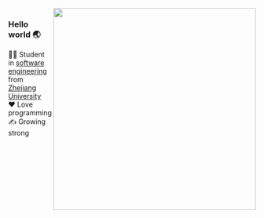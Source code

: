 <img align='right' src='https://github-readme-stats.vercel.app/api/top-langs/?username=RalXYZ&layout=compact&hide=html,css&langs_count=10&theme=tokyonight' width='412px'>  

### Hello world 🌏
👨‍🎓 Student in [software engineering](http://www.en.cs.zju.edu.cn/) from [Zhejiang University](http://www.zju.edu.cn/english)  
❤️ Love programming  
✍️ Growing strong

<!--
### Naive Project Bundle 👶  
Here is a list of my Hello World projects.  
Click any button to jump to the corresponding repository.  
[![C++](https://img.shields.io/badge/-C++-28253a?style=flat&?logo=cpp)](https://github.com/RalXYZ/Snake)  
[![Python](https://img.shields.io/badge/-Python-28253a?style=flat&logo=python)](https://github.com/RalXYZ/air-combat)  
[![HTML](https://img.shields.io/badge/-HTML-28253a?style=flat&logo=html5&logoColor=e34f26)](https://github.com/RalXYZ/hello-web) [![CSS](https://img.shields.io/badge/-CSS-28253a?style=flat&logo=css3&logoColor=1572b6)](https://github.com/RalXYZ/hello-web) [![JavaScript](https://img.shields.io/badge/-JavaScript-28253a?style=flat&logo=javascript)](https://github.com/RalXYZ/hello-web)  
[![Go](https://img.shields.io/badge/-Go-28253a?style=flat&logo=go)](https://github.com/RalXYZ/lets-go)  
[![Shell](https://img.shields.io/badge/-Shell-28253a?style=flat&logo=shell)](https://github.com/RalXYZ/smake)  
[![Kotlin](https://img.shields.io/badge/-Kotlin-28253a?style=flat&logo=kotlin)](https://github.com/RalXYZ/MyQSCMobile)  
-->
